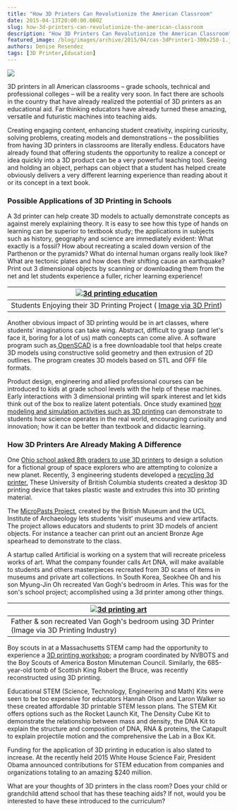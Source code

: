 ```yaml
---
title: "How 3D Printers Can Revolutionize the American Classroom"
date: 2015-04-13T20:00:00.000Z
slug: how-3d-printers-can-revolutionize-the-american-classroom
description: "How 3D Printers Can Revolutionize the American Classroom"
featured_image: /blog/images/archive/2015/04/cas-3dPrinter1-300x250-1.jpg
authors: Denise Resendez
tags: [3D Printer,Education]
---
```


[![](/blog/images/cas-3dPrinter1-300x250.jpg)](/blog/images/cas-3dPrinter1-300x250.jpg)

3D printers in all American classrooms – grade schools, technical and professional colleges – will be a reality very soon. In fact there are schools in the country that have already realized the potential of 3D printers as an educational aid. Far thinking educators have already turned these amazing, versatile and futuristic machines into teaching aids. 

Creating engaging content, enhancing student creativity, inspiring curiosity, solving problems, creating models and demonstrations – the possibilities from having 3D printers in classrooms are literally endless. Educators have already found that offering students the opportunity to realize a concept or idea quickly into a 3D product can be a very powerful teaching tool. Seeing and holding an object, perhaps can object that a student has helped create obviously delivers a very different learning experience than reading about it or its concept in a text book. 

### Possible Applications of 3D Printing in Schools 

A 3d printer can help create 3D models to actually demonstrate concepts as against merely explaining theory. It is easy to see how this type of hands on learning can be superior to textbook study; the applications in subjects such as history, geography and science are immediately evident: What exactly is a fossil? How about recreating a scaled down version of the Parthenon or the pyramids? What do internal human organs really look like? What are tectonic plates and how does their shifting cause an earthquake? Print out 3 dimensional objects by scanning or downloading them from the net and let students experience a fuller, richer learning experience!

| [![3d printing education](/blog/images/Hayesfield-pupils-Phoebe-011.jpg "Hayesfield Students Enjoying their Project's 3D Printed Components")](/blog/images/Hayesfield-pupils-Phoebe-011.jpg) |
| ---------------------------------------------------------------------------------------------------------------------------------------------------------------------------------------- |
| Students Enjoying their 3D Printing Project ( [Image via 3D Print](https://3dprint.com/6254/dyson-3d-printing-education/))                                                               |

Another obvious impact of 3D printing would be in art classes, where students' imaginations can take wing. Abstract, difficult to grasp (and let's face it, boring for a lot of us) math concepts can come alive. A software program such as[ OpenSCAD](https://openscad.org/) is a free downloadable tool that helps create 3D models using constructive solid geometry and then extrusion of 2D outlines. The program creates 3D models based on STL and OFF file formats. 

Product design, engineering and allied professional courses can be introduced to kids at grade school levels with the help of these machines. Early interactions with 3 dimensional printing will spark interest and let kids think out of the box to realize latent potentials. Once study examined [how modeling and simulation activities such as 3D printing](https://www.3dprinting.com.au/wp-content/uploads/EDP416-Assessment-2.pdf) can demonstrate to students how science operates in the real world, encouraging curiosity and innovation; how it can be better than textbook and didactic learning. 

### How 3D Printers Are Already Making A Difference 

One [Ohio school asked 8th graders to use 3D printers](https://3dprint.com/44249/ohio-8-grade-3d-printing-class/) to design a solution for a fictional group of space explorers who are attempting to colonize a new planet. Recently, 3 engineering students developed a [recycling 3d printer.](https://phys.org/news/2015-03-students-desktop-recycler-bottles-3d.html) These University of British Columbia students created a desktop 3D printing device that takes plastic waste and extrudes this into 3D printing material.

The [MicroPasts Project](https://crowdsourced.micropasts.org/), created by the British Museum and the UCL Institute of Archaeology lets students ‘visit' museums and view artifacts. The project allows educators and students to print 3D models of ancient objects. For instance a teacher can print out an ancient Bronze Age spearhead to demonstrate to the class. 

A startup called Artificial is working on a system that will recreate priceless works of art. What the company founder calls Art DNA, will make available to students and others masterpieces recreated from 3D scans of items in museums and private art collections. In South Korea, Seokhee Oh and his son Myung-Jin Oh recreated Van Gogh's bedroom in Arles. This was for the son's school project; accomplished using a 3d printer among other things.

| [![3d printing art ](/blog/images/Myung-Jin-Oh-and-Seokhee-Oh-3D-printed-van-gogh-Bedroom-in-Arles.jpg "3d printing art Father & son recreated Van Gogh's bedroom using 3D Printer ")](/blog/images/Myung-Jin-Oh-and-Seokhee-Oh-3D-printed-van-gogh-Bedroom-in-Arles.jpg) |
| -------------------------------------------------------------------------------------------------------------------------------------------------------------------------------------------------------------------------------------------------------------------- |
| Father & son recreated Van Gogh's bedroom using 3D Printer (Image via 3D Printing Industry)                                                                                                                                                                          |

Boy scouts in at a Massachusetts STEM camp had the opportunity to experience a [3D printing workshop](https://3dprint.com/53685/nvbots-boy-scouts/); a program coordinated by NVBOTS and the Boy Scouts of America Boston Minuteman Council. Similarly, the 685-year-old tomb of Scottish King Robert the Bruce, was recently reconstructed using 3D printing.

Educational STEM (Science, Technology, Engineering and Math) Kits were seen to be too expensive for educators Hannah Olson and Laron Walker so these created affordable 3D printable STEM lesson plans. The STEM Kit offers options such as the Rocket Launch Kit, The Density Cube Kit to demonstrate the relationship between mass and density, the DNA Kit to explain the structure and composition of DNA, RNA & proteins, the Catapult to explain projectile motion and the comprehensive the Lab in a Box Kit. 

Funding for the application of 3D printing in education is also slated to increase. At the recently held 2015 White House Science Fair, President Obama announced contributions for STEM education from companies and organizations totaling to an amazing $240 million. 

What are your thoughts of 3D printers in the class room? Does your child or grandchild attend school that has these teaching aids? If not, would you be interested to have these introduced to the curriculum? 
